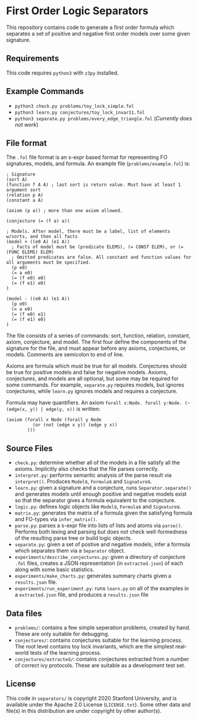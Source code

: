 
# First Order Logic Separators

This repository contains code to generate a first order formula which separates a set of positive and negative first order models over some given signature.

## Requirements

This code requires `python3` with `z3py` installed.

## Example Commands

- `python3 check.py problems/toy_lock_simple.fol`
- `python3 learn.py conjectures/toy_lock_invar11.fol`
- `python3 separate.py problems/every_edge_triangle.fol` (*Currently does not work*)

## File format
The `.fol` file format is an s-expr based format for representing FO signatures, models, and formula. An example file (`problems/example.fol`) is:

```
; Signature
(sort A)
(function f A A) ; last sort is return value. Must have at least 1 argument sort
(relation p A)
(constant a A)

(axiom (p a)) ; more than one axiom allowed.

(conjecture (= (f a) a))

; Models. After model, there must be a label, list of elements w/sorts, and then all facts
(model + ((e0 A) (e1 A))
  ; Facts of model must be (predicate ELEMS), (= CONST ELEM), or (= (FUNC ELEMS) ELEM)
  ; Omitted predicates are false. All constant and function values for all arguments must be specified.
  (p e0)
  (= a e0)
  (= (f e0) e0)
  (= (f e1) e0)
)

(model - ((e0 A) (e1 A))
  (p e0)
  (= a e0)
  (= (f e0) e1)
  (= (f e1) e0)
)
```

The file consists of a series of commands: sort, function, relation, constant, axiom, conjecture, and model. The first four define the components of the signature for the file, and must appear before any axioms, conjectures, or models. Comments are semicolon to end of line.

Axioms are formula which must be true for all models. Conjectures should be true for positive models and false for negative models. Axioms, conjectures, and models are all optional, but some may be required for some commands. For example, `separate.py` requires models, but ignores conjectures, while `learn.py` ignores models and requires a conjecture.

Formula may have quantifiers. An axiom `forall x:Node. forall y:Node. (~(edge(x, y)) | edge(y, x))` is written:

```
(axiom (forall x Node (forall y Node
          (or (not (edge x y)) (edge y x))
        )))
```

## Source Files

- `check.py`: determine whether all of the models in a file satisfy all the axioms. Implicitly also checks that the file parses correctly.
- `interpret.py`: performs semantic analysis of the parse result via `interpret()`. Produces `Model`s, `Formula`s and `Signature`s.
- `learn.py`: given a signature and a conjecture, runs `Separator.separate()` and generates models until enough positive and negative models exist so that the separator gives a formula equivalent to the conjecture.
- `logic.py`: defines logic objects like `Model`s, `Formula`s and `Signature`s.
- `matrix.py`: generates the matrix of a formula given the satisfying formula and FO-types via `infer_matrix()`.
- `parse.py`: parses a s-expr file into lists of lists and atoms via `parse()`. Performs both lexing and parsing but does not check well-formedness of the resulting parse tree or build logic objects.
- `separate.py`: given a set of postive and negative models, infer a formula which separates them via a `Separator` object.
- `experiments/describe_conjectures.py`: given a directory of conjecture `.fol` files, creates a JSON representation (in `extracted.json`) of each along with some basic statistics.
- `experiments/make_charts.py`: generates summary charts given a `results.json` file.
- `experiments/run_experiment.py`: runs `learn.py` on all of the examples in a `extracted.json` file, and produces a `results.json` file

## Data files

- `problems/`: contains a few simple seperation problems, created by hand. These are only suitable for debugging.
- `conjectures/`: contains conjectures suitable for the learning process. The root level contains toy lock invariants, which are the simplest real-world tests of the learning process.
- `conjectures/extracted/`: contains conjectures extracted from a number of correct ivy protocols. These are suitable as a development test set.

## License

This code in `separators/` is copyright 2020 Stanford University, and is available under the Apache 2.0 License (`LICENSE.txt`). Some other data and file(s) in this distribution are under copyright by other author(s).